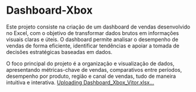 # Dashboard-Xbox

Este projeto consiste na criação de um dashboard de vendas desenvolvido no Excel, com o objetivo de transformar dados brutos em informações visuais claras e úteis. O dashboard permite analisar o desempenho de vendas de forma eficiente, identificar tendências e apoiar a tomada de decisões estratégicas baseadas em dados.

O foco principal do projeto é a organização e visualização de dados, apresentando métricas-chave de vendas, comparativos entre períodos, desempenho por produto, região e canal de vendas, tudo de maneira intuitiva e interativa.
[Uploading Dashboard_Xbox_Vitor.xlsx…]()
